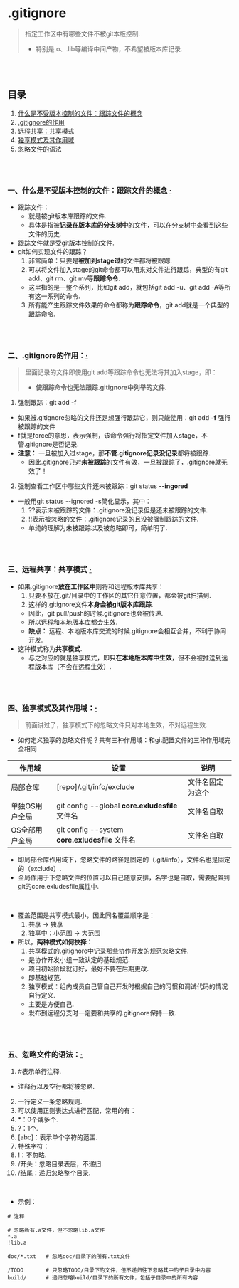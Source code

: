 # .gitignore
> 指定工作区中有哪些文件不被git本版控制.
> - 特别是.o、.lib等编译中间产物，不希望被版本库记录.

<br><br>

## 目录
1. [什么是不受版本控制的文件：跟踪文件的概念](#一什么是不受版本控制的文件跟踪文件的概念--)
2. [.gitignore的作用](#二gitignore的作用)
3. [远程共享：共享模式](#三远程共享共享模式--)
4. [独享模式及其作用域](#四独享模式及其作用域)
5. [忽略文件的语法](#五忽略文件的语法)

<br><br>

### 一、什么是不受版本控制的文件：跟踪文件的概念  [·](#目录)

- 跟踪文件：
  - 就是被git版本库跟踪的文件.
  - 具体是指被**记录在版本库的分支树中**的文件，可以在分支树中查看到这些文件的历史.
- 跟踪文件就是受git版本控制的文件.
- git如何实现文件的跟踪？
  1. 非常简单：只要是**被加到stage过**的文件都将被跟踪.
  2. 可以将文件加入stage的git命令都可以用来对文件进行跟踪，典型的有git add、git rm、git mv等**跟踪命令**.
    - 这里指的是一整个系列，比如git add，就包括git add -u、git add -A等所有这一系列的命令.
  3. 所有能产生跟踪文件效果的命令都称为**跟踪命令**，git add就是一个典型的跟踪命令.

<br><br>

### 二、.gitignore的作用：[·](#目录)
> 里面记录的文件即使用git add等跟踪命令也无法将其加入stage，即：
>   - **使跟踪命令也无法跟踪.gitignore中列举的文件**.

1. 强制跟踪：git add -f
  - 如果被.gitignore忽略的文件还是想强行跟踪它，则只能使用：git add **-f** 强行被跟踪的文件
  - f就是force的意思，表示强制，该命令强行将指定文件加入stage，不管.gitignore是否记录.
  - **注意：** 一旦被加入过stage，那**不管.gitignore记录没记录**都将被跟踪.
    - 因此.gitignore只对**未被跟踪**的文件有效，一旦被跟踪了，.gitignore就无效了！
2. 强制查看工作区中哪些文件还未被跟踪：git status **--ingored**
  - 一般用git status --ignored -s简化显示，其中：
    1. ??表示未被跟踪的文件：.gitignore没记录但是还未被跟踪的文件.
    2. !!表示被忽略的文件：.gitignore记录的且没被强制跟踪的文件.
      - 单纯的理解为未被跟踪以及被忽略即可，简单明了.

<br><br>

### 三、远程共享：共享模式  [·](#目录)

- 如果.gitignore**放在工作区中**则将和远程版本库共享：
  1. 只要不放在.git/目录中的工作区的其它任意位置，都会被git扫描到.
  2. 这样的.gitignore文件**本身会被git版本库跟踪**.
    - 因此，git pull/push的时候.gitignore也会被传递.
    - 所以远程和本地版本库都会生效.
    - **缺点：** 远程、本地版本库交流的时候.gitignore会相互合并，不利于协同开发.
- 这种模式称为**共享模式**.
  - 与之对应的就是独享模式，即**只在本地版本库中生效**，但不会被推送到远程版本库（不会在远程生效）.

<br><br>

### 四、独享模式及其作用域：[·](#目录)
> 前面讲过了，独享模式下的忽略文件只对本地生效，不对远程生效.

- 如何定义独享的忽略文件呢？共有三种作用域：和git配置文件的三种作用域完全相同

| 作用域 | 设置 | 说明 |
| --- | --- | --- |
| 局部仓库 | [repo]/.git/info/exclude | 文件名固定为这个 |
| 单独OS用户全局 | git config --global **core.exludesfile** 文件名 | 文件名自取 |
| OS全部用户全局 | git config --system **core.exludesfile** 文件名 | 文件名自取 |

- 即局部仓库作用域下，忽略文件的路径是固定的（.git/info），文件名也是固定的（exclude）.
- 全局作用于下忽略文件的位置可以自己随意安排，名字也是自取，需要配置到git的core.exludesfile属性中.

<br>

- 覆盖范围是共享模式最小，因此同名覆盖顺序是：
  1. 共享  ->  独享
  2. 独享中：小范围  ->  大范围
- 所以，**两种模式如何抉择：**
  1. 共享模式的.gitignore中记录那些协作开发的规范忽略文件.
    - 是协作开发小组一致认定的基础规范.
    - 项目初始阶段就订好，最好不要在后期更改.
    - 即基础规范.
  2. 独享模式：组内成员自己管自己开发时根据自己的习惯和调试代码的情况自行定义.
    - 主要是方便自己.
    - 发布到远程分支时一定要和共享的.gitignore保持一致.

<br><br>

### 五、忽略文件的语法：[·](#目录)

1. \#表示单行注释.
  - 注释行以及空行都将被忽略.
2. 一行定义一条忽略规则.
3. 可以使用正则表达式进行匹配，常用的有：
  1. \*：0个或多个.
  2. ?：1个.
  3. [abc]：表示单个字符的范围.
4. 特殊字符：
  1. !：不忽略.
  2. /开头：忽略目录表层，不递归.
  3. /结尾：递归忽略整个目录.

<br>

- 示例：

```
# 注释

# 忽略所有.a文件，但不忽略lib.a文件
*.a
!lib.a

doc/*.txt   # 忽略doc/目录下的所有.txt文件

/TODO       # 只忽略TODO/目录下的文件，但不递归往下忽略其中的子目录中内容
build/      # 递归忽略build/目录下的所有文件，包括子目录中的所有内容
```
